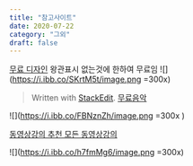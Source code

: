 ```yaml
---
title: "참고사이트"
date: 2020-07-22
category: "그외"
draft: false
---
```

[무료 디자인](https://www.flaticon.com/)
왕관표시 없는것에 한하여 무료임
![](https://i.ibb.co/SKrtM5t/image.png =300x)
> Written with [StackEdit](https://stackedit.io/).
[무료음악](https://www.youtube.com/audiolibrary/music?nv=1)

![](https://i.ibb.co/FBNznZh/image.png  =300x )

  

[동영상강의 추천  모든 동영상강의 ](https://terua768.tistory.com/entry/%EC%98%81%EC%83%81%ED%8E%B8%EC%A7%91-%ED%94%84%EB%A6%AC%EB%AF%B8%EC%96%B4-%ED%94%84%EB%A1%9C-%EA%B0%95%EC%9D%98-%EC%B6%94%EC%B2%9C)

![](https://i.ibb.co/h7fmMg6/image.png =300x)
<!--stackedit_data:
eyJoaXN0b3J5IjpbMjAxNzczMTM3MiwxMzEyNTc1ODkzXX0=
-->